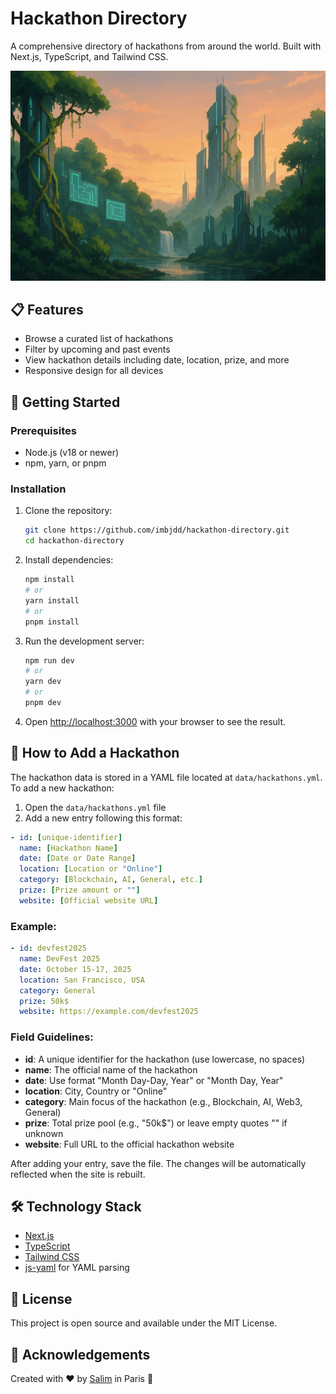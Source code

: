 # Hackathon Directory

A comprehensive directory of hackathons from around the world. Built with Next.js, TypeScript, and Tailwind CSS.

![Hackathon Directory Screenshot](./public/bg.webp)

## 📋 Features

- Browse a curated list of hackathons
- Filter by upcoming and past events
- View hackathon details including date, location, prize, and more
- Responsive design for all devices

## 🚀 Getting Started

### Prerequisites

- Node.js (v18 or newer)
- npm, yarn, or pnpm

### Installation

1. Clone the repository:
   ```bash
   git clone https://github.com/imbjdd/hackathon-directory.git
   cd hackathon-directory
   ```

2. Install dependencies:
   ```bash
   npm install
   # or
   yarn install
   # or
   pnpm install
   ```

3. Run the development server:
   ```bash
   npm run dev
   # or
   yarn dev
   # or
   pnpm dev
   ```

4. Open [http://localhost:3000](http://localhost:3000) with your browser to see the result.

## 📝 How to Add a Hackathon

The hackathon data is stored in a YAML file located at `data/hackathons.yml`. To add a new hackathon:

1. Open the `data/hackathons.yml` file
2. Add a new entry following this format:

```yaml
- id: [unique-identifier]
  name: [Hackathon Name]
  date: [Date or Date Range]
  location: [Location or "Online"]
  category: [Blockchain, AI, General, etc.]
  prize: [Prize amount or ""]
  website: [Official website URL]
```

### Example:

```yaml
- id: devfest2025
  name: DevFest 2025
  date: October 15-17, 2025
  location: San Francisco, USA
  category: General
  prize: 50k$
  website: https://example.com/devfest2025
```

### Field Guidelines:

- **id**: A unique identifier for the hackathon (use lowercase, no spaces)
- **name**: The official name of the hackathon
- **date**: Use format "Month Day-Day, Year" or "Month Day, Year"
- **location**: City, Country or "Online"
- **category**: Main focus of the hackathon (e.g., Blockchain, AI, Web3, General)
- **prize**: Total prize pool (e.g., "50k$") or leave empty quotes "" if unknown
- **website**: Full URL to the official hackathon website

After adding your entry, save the file. The changes will be automatically reflected when the site is rebuilt.

## 🛠️ Technology Stack

- [Next.js](https://nextjs.org/)
- [TypeScript](https://www.typescriptlang.org/)
- [Tailwind CSS](https://tailwindcss.com/)
- [js-yaml](https://github.com/nodeca/js-yaml) for YAML parsing

## 📄 License

This project is open source and available under the MIT License.

## 🙏 Acknowledgements

Created with ❤️ by [Salim](https://www.linkedin.com/in/salim-boujaddi/) in Paris 🥖
